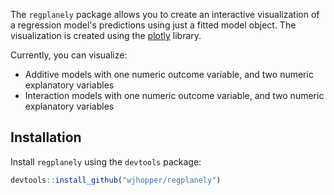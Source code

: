 
The `regplanely` package allows you to create an interactive visualization of a regression model's predictions using just a fitted model object. The visualization is created using the [plotly](https://cran.r-project.org/web/packages/plotly/index.html) library.

Currently, you can visualize:

- Additive models with one numeric outcome variable, and two numeric explanatory variables
- Interaction models with one numeric outcome variable, and two numeric explanatory variables
    
## Installation

Install `regplanely` using the `devtools` package:

```r
devtools::install_github("wjhopper/regplanely")
```
